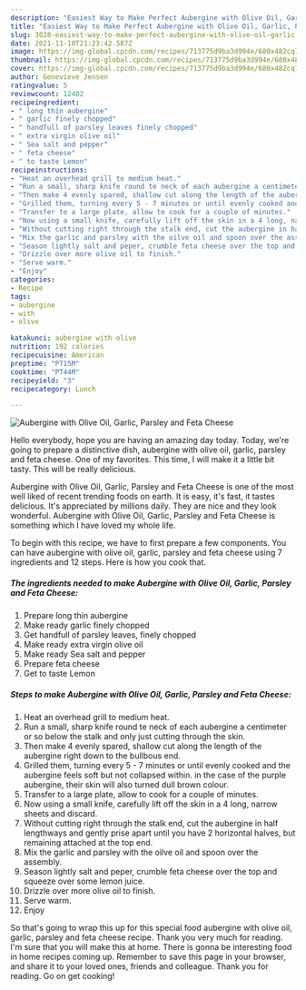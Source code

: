 ```yaml
---
description: "Easiest Way to Make Perfect Aubergine with Olive Oil, Garlic, Parsley and Feta Cheese"
title: "Easiest Way to Make Perfect Aubergine with Olive Oil, Garlic, Parsley and Feta Cheese"
slug: 3028-easiest-way-to-make-perfect-aubergine-with-olive-oil-garlic-parsley-and-feta-cheese
date: 2021-11-10T21:23:42.587Z
image: https://img-global.cpcdn.com/recipes/713775d9ba3d994e/680x482cq70/aubergine-with-olive-oil-garlic-parsley-and-feta-cheese-recipe-main-photo.jpg
thumbnail: https://img-global.cpcdn.com/recipes/713775d9ba3d994e/680x482cq70/aubergine-with-olive-oil-garlic-parsley-and-feta-cheese-recipe-main-photo.jpg
cover: https://img-global.cpcdn.com/recipes/713775d9ba3d994e/680x482cq70/aubergine-with-olive-oil-garlic-parsley-and-feta-cheese-recipe-main-photo.jpg
author: Genevieve Jensen
ratingvalue: 5
reviewcount: 12402
recipeingredient:
- " long thin aubergine"
- " garlic finely chopped"
- " handfull of parsley leaves finely chopped"
- " extra virgin olive oil"
- " Sea salt and pepper"
- " feta cheese"
- " to taste Lemon"
recipeinstructions:
- "Heat an overhead grill to medium heat."
- "Run a small, sharp knife round te neck of each aubergine a centimeter or so below the stalk and only just cutting through the skin."
- "Then make 4 evenly spared, shallow cut along the length of the aubergine right down to the bullbous end."
- "Grilled them, turning every 5 - 7 minutes or until evenly cooked and the aubergine feels soft but not collapsed within. in the case of the purple aubergine, their skin will also turned dull brown colour."
- "Transfer to a large plate, allow to cook for a couple of minutes."
- "Now using a small knife, carefully lift off the skin in a 4 long, narrow sheets and discard."
- "Without cutting right through the stalk end, cut the aubergine in half lengthways and gently prise apart until you have 2 horizontal halves, but remaining attached at the top end."
- "Mix the garlic and parsley with the oilve oil and spoon over the assembly."
- "Season lightly salt and peper, crumble feta cheese over the top and squeeze over some lemon juice."
- "Drizzle over more olive oil to finish."
- "Serve warm."
- "Enjoy"
categories:
- Recipe
tags:
- aubergine
- with
- olive

katakunci: aubergine with olive 
nutrition: 192 calories
recipecuisine: American
preptime: "PT15M"
cooktime: "PT44M"
recipeyield: "3"
recipecategory: Lunch

---
```



![Aubergine with Olive Oil, Garlic, Parsley and Feta Cheese](https://img-global.cpcdn.com/recipes/713775d9ba3d994e/680x482cq70/aubergine-with-olive-oil-garlic-parsley-and-feta-cheese-recipe-main-photo.jpg)

Hello everybody, hope you are having an amazing day today. Today, we're going to prepare a distinctive dish, aubergine with olive oil, garlic, parsley and feta cheese. One of my favorites. This time, I will make it a little bit tasty. This will be really delicious.



Aubergine with Olive Oil, Garlic, Parsley and Feta Cheese is one of the most well liked of recent trending foods on earth. It is easy, it's fast, it tastes delicious. It's appreciated by millions daily. They are nice and they look wonderful. Aubergine with Olive Oil, Garlic, Parsley and Feta Cheese is something which I have loved my whole life.


To begin with this recipe, we have to first prepare a few components. You can have aubergine with olive oil, garlic, parsley and feta cheese using 7 ingredients and 12 steps. Here is how you cook that.

<!--inarticleads1-->

##### The ingredients needed to make Aubergine with Olive Oil, Garlic, Parsley and Feta Cheese:

1. Prepare  long thin aubergine
1. Make ready  garlic finely chopped
1. Get  handfull of parsley leaves, finely chopped
1. Make ready  extra virgin olive oil
1. Make ready  Sea salt and pepper
1. Prepare  feta cheese
1. Get  to taste Lemon




<!--inarticleads2-->

##### Steps to make Aubergine with Olive Oil, Garlic, Parsley and Feta Cheese:

1. Heat an overhead grill to medium heat.
1. Run a small, sharp knife round te neck of each aubergine a centimeter or so below the stalk and only just cutting through the skin.
1. Then make 4 evenly spared, shallow cut along the length of the aubergine right down to the bullbous end.
1. Grilled them, turning every 5 - 7 minutes or until evenly cooked and the aubergine feels soft but not collapsed within. in the case of the purple aubergine, their skin will also turned dull brown colour.
1. Transfer to a large plate, allow to cook for a couple of minutes.
1. Now using a small knife, carefully lift off the skin in a 4 long, narrow sheets and discard.
1. Without cutting right through the stalk end, cut the aubergine in half lengthways and gently prise apart until you have 2 horizontal halves, but remaining attached at the top end.
1. Mix the garlic and parsley with the oilve oil and spoon over the assembly.
1. Season lightly salt and peper, crumble feta cheese over the top and squeeze over some lemon juice.
1. Drizzle over more olive oil to finish.
1. Serve warm.
1. Enjoy




So that's going to wrap this up for this special food aubergine with olive oil, garlic, parsley and feta cheese recipe. Thank you very much for reading. I'm sure that you will make this at home. There is gonna be interesting food in home recipes coming up. Remember to save this page in your browser, and share it to your loved ones, friends and colleague. Thank you for reading. Go on get cooking!

